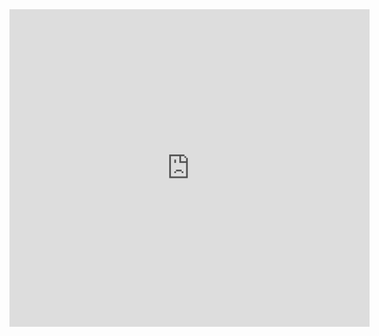 <iframe src="https://player.vimeo.com/video/423898676" width="640" height="564" frameborder="0" allow="autoplay; fullscreen" allowfullscreen></iframe>
